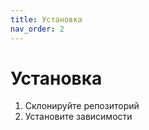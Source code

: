 ```yaml
---
title: Установка
nav_order: 2
---
```


# Установка

1. Склонируйте репозиторий  
2. Установите зависимости
